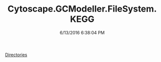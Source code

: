 ﻿---
title: Cytoscape.GCModeller.FileSystem.KEGG
date: 6/13/2016 6:38:04 PM
---

[Directories](T-Cytoscape.GCModeller.FileSystem.KEGG.Directories.html)
